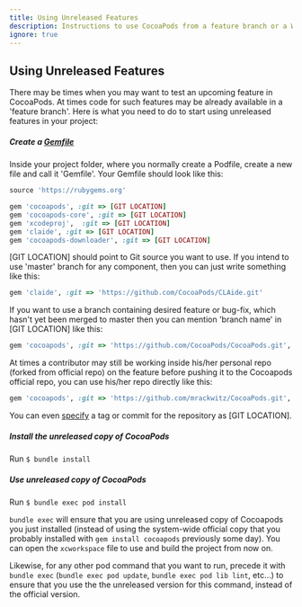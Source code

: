 ```yaml
---
title: Using Unreleased Features
description: Instructions to use CocoaPods from a feature branch or a Work-in-progress fork
ignore: true
--- 
```

## Using Unreleased Features

There may be times when you may want to test an upcoming feature in CocoaPods. At times code for such features may be already available in a 'feature branch'. Here is what you need to do to start using unreleased features in your project:

##### Create a [Gemfile](http://bundler.io/gemfile.html)  
Inside your project folder, where you normally create a Podfile, create a new file and call it 'Gemfile'. Your Gemfile should look like this:
```ruby
source 'https://rubygems.org'

gem 'cocoapods', :git => [GIT LOCATION]
gem 'cocoapods-core', :git => [GIT LOCATION]
gem 'xcodeproj',  :git => [GIT LOCATION]
gem 'claide', :git => [GIT LOCATION]
gem 'cocoapods-downloader', :git => [GIT LOCATION]
```  
[GIT LOCATION] should point to Git source you want to use. If you intend to use 'master' branch for any component, then you can just write something like this:

```ruby
gem 'claide', :git => 'https://github.com/CocoaPods/CLAide.git'
```

If you want to use a branch containing desired feature or bug-fix, which hasn't yet been merged to master then you can mention 'branch name' in [GIT LOCATION] like this:

```ruby
gem 'cocoapods', :git => 'https://github.com/CocoaPods/CocoaPods.git', :branch => 'swift'
```
At times a contributor may still be working inside his/her personal repo (forked from official repo) on the feature before pushing it to the Cocoapods official repo, you can use his/her repo directly like this:

```ruby
gem 'cocoapods', :git => 'https://github.com/mrackwitz/CocoaPods.git', :branch => 'swift'
```  

You can even [specify](http://bundler.io/git.html) a tag or commit for the repository as [GIT LOCATION]. 

##### Install the unreleased copy of CocoaPods  
Run `$ bundle install`
##### Use unreleased copy of CocoaPods
Run `$ bundle exec pod install`  

`bundle exec` will ensure that you are using unreleased copy of Cocoapods you just installed (instead of using the system-wide official copy that you probably installed with `gem install cocoapods` previously some day). You can open the `xcworkspace` file to use and build the project from now on.

Likewise, for any other pod command that you want to run, precede it with `bundle exec` (`bundle exec pod update`, `bundle exec pod lib lint`, etc…) to ensure that you use the the unreleased version for this command, instead of the official version.
